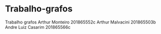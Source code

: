 # Trabalho-grafos
Trabalho grafos
    Arthur Monteiro  201865552c
    Arthur Malvacini 201865503b
    Andre Luiz Casarim 201865566c